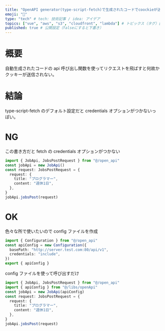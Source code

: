 ```yaml
---
title: "OpenAPI generator(type-script-fetch)で生成されたコードでcoockieが送信されない問題" # 記事のタイトル
emoji: "🙆"
type: "tech" # tech: 技術記事 / idea: アイデア
topics: ["vue", "aws", "s3", "cloudfront", "lambda"] # トピックス（タグ）["markdown", "rust", "aws"]のように指定する
published: true # 公開設定（falseにすると下書き）
---
```


# 概要

自動生成されたコードの api 呼び出し関数を使ってリクエストを飛ばすと何故かクッキーが送信されない。

# 結論

type-script-fetch のデフォルト設定だと credentials オプションがつかないっぽい。

# NG

この書き方だと fetch の credentials オプションがつかない

```ts title="main.ts"
import { JobApi, JobsPostRequest } from "@/open_api"
const jobApi = new JobApi()
const request: JobsPostRequest = {
  request: {
    title: "プログラマー",
    content: "週休1日",
  },
}
jobApi.jobsPost(request)
```

# OK

色々な所で使いたいので config ファイルを作成

```ts title="apiConfig.ts"
import { Configuration } from "@/open_api"
const apiConfig = new Configuration({
  basePath: "http://server.test.com:80/api/v1",
  credentials: "include",
})
export { apiConfig }
```

config ファイルを使って呼び出すだけ

```ts title="main.ts"
import { JobApi, JobsPostRequest } from "@/open_api"
import { apiConfig } from "@/libs/openApi"
const jobApi = new JobApi(apiConfig)
const request: JobsPostRequest = {
  request: {
    title: "プログラマー",
    content: "週休1日",
  },
}
jobApi.jobsPost(request)
```
